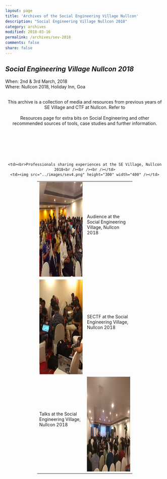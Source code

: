 ```yaml
---
layout: page
title: 'Archives of the Social Engineering Village Nullcon'
description: "Social Engineering Village Nullcon 2018"
category: archives
modified: 2018-03-16
permalink: /archives/sev-2018
comments: false
share: false
---	
```



## *Social Engineering Village Nullcon 2018*

When: 2nd & 3rd March, 2018<br>
Where: Nullcon 2018, Holiday Inn, Goa<br>


<center>
<br>This archive is a collection of media and resources from previous years of SE Village and CTF at Nullcon. 
Refer to <br /><br> Resources page for extra bits on Social Engineering and other recommended sources of tools, case studies and further information.<br />
</center> 

<br /><br /><br /><br /><br />

<center>
<table style="width:60%" border="0">
  <tr>
    <td><img src="../images/sev3.png" height="300" width="400" /></td>
    <td><br>Audience at the Social Engineering Village, Nullcon 2018<br><br /><br /> <br /></td>
  </tr>

  <tr>
    
    <td><br>Professionals sharing experiences at the SE Village, Nullcon 2018<br /><br /><br /></td>
    <td><img src="../images/sev4.png" height="300" width="400" /></td>
  </tr>

  <tr>
    <td><img src="../images/sev7.png" height="300" width="400" /></td>
    <td><br>SECTF at the Social Engineering Village, Nullcon 2018<br><br /><br /><br /></td>
  </tr>
  <tr>
    <td><br>Talks at the Social Engineering Village, Nullcon 2018<br><br /><br /> <br /></td>
    <td><img src="../images/sev-2018-4.png" height="300" width="400" /></td>
  </tr>

</table>
</center>


<br /><br /><br />

